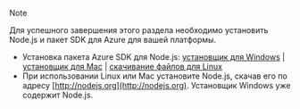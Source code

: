 
> [!NOTE]
> Для успешного завершения этого раздела необходимо установить Node.js и пакет SDK для Azure для вашей платформы.
> 
> * Установка пакета Azure SDK для Node.js: [установщик для Windows](https://go.microsoft.com/fwlink/?LinkId=254279) | [установщик для Mac](https://go.microsoft.com/fwlink/?LinkId=253471) | [скачивание файлов для Linux](https://go.microsoft.com/fwlink/?LinkId=253472)
> * При использовании Linux или Mac установите Node.js, скачав его по адресу [http://nodejs.org](http://nodejs.org). Установщик Windows уже содержит Node.js.
> 
> 
